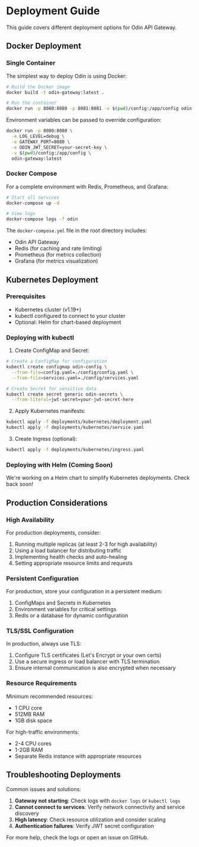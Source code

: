 # Deployment Guide

This guide covers different deployment options for Odin API Gateway.

## Docker Deployment

### Single Container

The simplest way to deploy Odin is using Docker:

```bash
# Build the Docker image
docker build -t odin-gateway:latest .

# Run the container
docker run -p 8080:8080 -p 8081:8081 -v $(pwd)/config:/app/config odin-gateway:latest
```

Environment variables can be passed to override configuration:

```bash
docker run -p 8080:8080 \
  -e LOG_LEVEL=debug \
  -e GATEWAY_PORT=8080 \
  -e ODIN_JWT_SECRET=your-secret-key \
  -v $(pwd)/config:/app/config \
  odin-gateway:latest
```

### Docker Compose

For a complete environment with Redis, Prometheus, and Grafana:

```bash
# Start all services
docker-compose up -d

# View logs
docker-compose logs -f odin
```

The `docker-compose.yml` file in the root directory includes:

- Odin API Gateway
- Redis (for caching and rate limiting)
- Prometheus (for metrics collection)
- Grafana (for metrics visualization)

## Kubernetes Deployment

### Prerequisites

- Kubernetes cluster (v1.19+)
- kubectl configured to connect to your cluster
- Optional: Helm for chart-based deployment

### Deploying with kubectl

1. Create ConfigMap and Secret:

```bash
# Create a ConfigMap for configuration
kubectl create configmap odin-config \
  --from-file=config.yaml=./config/config.yaml \
  --from-file=services.yaml=./config/services.yaml

# Create Secret for sensitive data
kubectl create secret generic odin-secrets \
  --from-literal=jwt-secret=your-jwt-secret-here
```

2. Apply Kubernetes manifests:

```bash
kubectl apply -f deployments/kubernetes/deployment.yaml
kubectl apply -f deployments/kubernetes/service.yaml
```

3. Create Ingress (optional):

```bash
kubectl apply -f deployments/kubernetes/ingress.yaml
```

### Deploying with Helm (Coming Soon)

We're working on a Helm chart to simplify Kubernetes deployments. Check back soon!

## Production Considerations

### High Availability

For production deployments, consider:

1. Running multiple replicas (at least 2-3 for high availability)
2. Using a load balancer for distributing traffic
3. Implementing health checks and auto-healing
4. Setting appropriate resource limits and requests

### Persistent Configuration

For production, store your configuration in a persistent medium:

1. ConfigMaps and Secrets in Kubernetes
2. Environment variables for critical settings
3. Redis or a database for dynamic configuration

### TLS/SSL Configuration

In production, always use TLS:

1. Configure TLS certificates (Let's Encrypt or your own certs)
2. Use a secure ingress or load balancer with TLS termination
3. Ensure internal communication is also encrypted when necessary

### Resource Requirements

Minimum recommended resources:

- 1 CPU core
- 512MB RAM
- 1GB disk space

For high-traffic environments:

- 2-4 CPU cores
- 1-2GB RAM
- Separate Redis instance with appropriate resources

## Troubleshooting Deployments

Common issues and solutions:

1. **Gateway not starting**: Check logs with `docker logs` or `kubectl logs`
2. **Cannot connect to services**: Verify network connectivity and service discovery
3. **High latency**: Check resource utilization and consider scaling
4. **Authentication failures**: Verify JWT secret configuration

For more help, check the logs or open an issue on GitHub.
